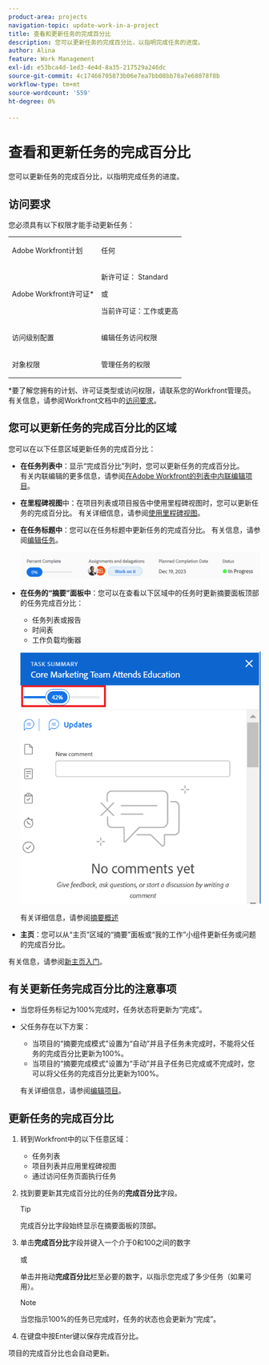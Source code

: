 ```yaml
---
product-area: projects
navigation-topic: update-work-in-a-project
title: 查看和更新任务的完成百分比
description: 您可以更新任务的完成百分比，以指明完成任务的进度。
author: Alina
feature: Work Management
exl-id: e53bca4d-1ed3-4e4d-8a35-217529a246dc
source-git-commit: 4c17466705873b06e7ea7bb08bb78a7e68078f8b
workflow-type: tm+mt
source-wordcount: '559'
ht-degree: 0%

---
```


# 查看和更新任务的完成百分比

<!--Audited:01/2024-->

您可以更新任务的完成百分比，以指明完成任务的进度。

## 访问要求

您必须具有以下权限才能手动更新任务：

<table style="table-layout:auto"> 
 <col> 
 <col> 
 <tbody> 
  <tr> 
   <td role="rowheader">Adobe Workfront计划</td> 
   <td> <p>任何</p> </td> 
  </tr> 
  <tr> 
   <td role="rowheader">Adobe Workfront许可证*</td> 
   <td> <p>新许可证： Standard</p> 
   或
   <p>当前许可证：工作或更高</p>
   </td> 
  </tr> 
  <tr> 
   <td role="rowheader">访问级别配置</td> 
   <td> <p>编辑任务访问权限</p> </td> 
  </tr> 
  <tr> 
   <td role="rowheader">对象权限</td> 
   <td> <p>管理任务的权限</p>  </td> 
  </tr> 
 </tbody> 
</table>

*要了解您拥有的计划、许可证类型或访问权限，请联系您的Workfront管理员。 有关信息，请参阅Workfront文档中的[访问要求](/help/quicksilver/administration-and-setup/add-users/access-levels-and-object-permissions/access-level-requirements-in-documentation.md)。


## 您可以更新任务的完成百分比的区域

您可以在以下任意区域更新任务的完成百分比：

* **在任务列表中**：显示“完成百分比”列时，您可以更新任务的完成百分比。\
  有关内联编辑的更多信息，请参阅[在Adobe Workfront的列表中内联编辑项目](../../../workfront-basics/navigate-workfront/use-lists/inline-edit-objects.md)。

* **在里程碑视图**&#x200B;中：在项目列表或项目报告中使用里程碑视图时，您可以更新任务的完成百分比。 有关详细信息，请参阅[使用里程碑视图](../../../reports-and-dashboards/reports/reporting-elements/use-milestone-view.md)。

<!--only in legacy commenting: 
* **As you update the task**:  You can update the percent complete option of a task when adding an update to the task.

  >[!IMPORTANT]
  >
  >This option displays only after you enable the Show Percent Complete option.  
  >To enable the percent complete update bar for tasks, do the following:   
  >
  >1. Go to the **Main** menu>your name>**More** icon next to your name >**Edit** > select **Show percent complete on update status**.   
  >![](assets/show-percent-complete-toggle-in-user-profile-350x243.png)  >-->

* **在任务标题中**：您可以在任务标题中更新任务的完成百分比。 有关信息，请参阅[编辑任务](../../tasks/manage-tasks/edit-tasks.md)。

  ![](assets/nwe-updatetaskpercentinheader-350x54.png)

* **在任务的“摘要”面板中**：您可以在查看以下区域中的任务时更新摘要面板顶部的任务完成百分比：

   * 任务列表或报告
   * 时间表
   * 工作负载均衡器

  ![](assets/update-percent-complete-in-task-summary-highlighted.png)

  有关详细信息，请参阅[摘要概述](/help/quicksilver/workfront-basics/the-new-workfront-experience/summary-overview.md)

* **主页**：您可以从“主页”区域的“摘要”面板或“我的工作”小组件更新任务或问题的完成百分比。

有关信息，请参阅[新主页入门](/help/quicksilver/workfront-basics/using-home/new-home/get-started-with-new-home.md)。

## 有关更新任务完成百分比的注意事项

* 当您将任务标记为100%完成时，任务状态将更新为“完成”。
* 父任务存在以下方案：
   * 当项目的“摘要完成模式”设置为“自动”并且子任务未完成时，不能将父任务的完成百分比更新为100%。
   * 当项目的“摘要完成模式”设置为“手动”并且子任务已完成或不完成时，您可以将父任务的完成百分比更新为100%。

  有关详细信息，请参阅[编辑项目](../manage-projects/edit-projects.md)。

## 更新任务的完成百分比

1. 转到Workfront中的以下任意区域：

   * 任务列表
   * 项目列表并应用里程碑视图
   * 通过访问任务页面执行任务
1. 找到要更新其完成百分比的任务的&#x200B;**完成百分比**&#x200B;字段。

   >[!TIP]
   >
   >  完成百分比字段始终显示在摘要面板的顶部。


1. 单击&#x200B;**完成百分比**&#x200B;字段并键入一个介于0和100之间的数字

   或

   单击并拖动&#x200B;**完成百分比**&#x200B;栏至必要的数字，以指示您完成了多少任务（如果可用）。

   >[!NOTE]
   >
   >当您指示100%的任务已完成时，任务的状态也会更新为“完成”。


1. 在键盘中按Enter键以保存完成百分比。

项目的完成百分比也会自动更新。

